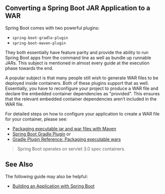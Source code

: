 ## Converting a Spring Boot JAR Application to a WAR
Spring Boot comes with two powerful plugins:

* `spring-boot-gradle-plugin`
* `spring-boot-maven-plugin`

They both essentially have feature parity and provide the ability to run Spring Boot apps from the command line as well as bundle up runnable JARs. This subject is mentioned in almost every guide at the execution phase towards the end.

A popular subject is that many people still wish to generate WAR files to be deployed inside containers. Both of these plugins support that as well. Essentially, you have to reconfigure your project to produce a WAR file and declare the embedded container dependencies as "provided". This ensures that the relevant embedded container dependencies aren’t included in the WAR file.

For detailed steps on how to configure your application to create a WAR file for your container, please see:

* [Packaging executable jar and war files with Maven](https://docs.spring.io/spring-boot/docs/current/reference/htmlsingle/#build-tool-plugins-maven-packaging)
* [Spring Boot Gradle Plugin](https://docs.spring.io/spring-boot/docs/current/reference/htmlsingle/#build-tool-plugins-gradle-plugin) or
* [Gradle Plugin Reference: Packaging executable wars](https://docs.spring.io/spring-boot/docs/current/gradle-plugin/reference/html/#packaging-executable-wars)

> Spring Boot operates on servlet 3.0 spec containers.

## See Also
The following guide may also be helpful:

* [Building an Application with Spring Boot](https://spring.io/guides/gs/spring-boot/)